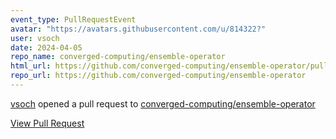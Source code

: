 ```yaml
---
event_type: PullRequestEvent
avatar: "https://avatars.githubusercontent.com/u/814322?"
user: vsoch
date: 2024-04-05
repo_name: converged-computing/ensemble-operator
html_url: https://github.com/converged-computing/ensemble-operator/pull/12
repo_url: https://github.com/converged-computing/ensemble-operator
---
```


<a href='https://github.com/vsoch' target='_blank'>vsoch</a> opened a pull request to <a href='https://github.com/converged-computing/ensemble-operator' target='_blank'>converged-computing/ensemble-operator</a>

<a href='https://github.com/converged-computing/ensemble-operator/pull/12' target='_blank'>View Pull Request</a>